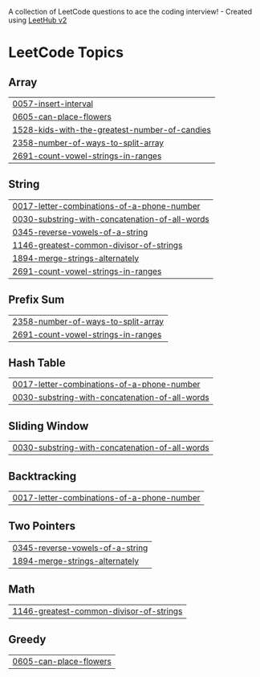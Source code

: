 A collection of LeetCode questions to ace the coding interview! - Created using [LeetHub v2](https://github.com/arunbhardwaj/LeetHub-2.0)
<!---LeetCode Topics Start-->
# LeetCode Topics
## Array
|  |
| ------- |
| [0057-insert-interval](https://github.com/mo3zzat/LeetCode/tree/master/0057-insert-interval) |
| [0605-can-place-flowers](https://github.com/mo3zzat/LeetCode/tree/master/0605-can-place-flowers) |
| [1528-kids-with-the-greatest-number-of-candies](https://github.com/mo3zzat/LeetCode/tree/master/1528-kids-with-the-greatest-number-of-candies) |
| [2358-number-of-ways-to-split-array](https://github.com/mo3zzat/LeetCode/tree/master/2358-number-of-ways-to-split-array) |
| [2691-count-vowel-strings-in-ranges](https://github.com/mo3zzat/LeetCode/tree/master/2691-count-vowel-strings-in-ranges) |
## String
|  |
| ------- |
| [0017-letter-combinations-of-a-phone-number](https://github.com/mo3zzat/LeetCode/tree/master/0017-letter-combinations-of-a-phone-number) |
| [0030-substring-with-concatenation-of-all-words](https://github.com/mo3zzat/LeetCode/tree/master/0030-substring-with-concatenation-of-all-words) |
| [0345-reverse-vowels-of-a-string](https://github.com/mo3zzat/LeetCode/tree/master/0345-reverse-vowels-of-a-string) |
| [1146-greatest-common-divisor-of-strings](https://github.com/mo3zzat/LeetCode/tree/master/1146-greatest-common-divisor-of-strings) |
| [1894-merge-strings-alternately](https://github.com/mo3zzat/LeetCode/tree/master/1894-merge-strings-alternately) |
| [2691-count-vowel-strings-in-ranges](https://github.com/mo3zzat/LeetCode/tree/master/2691-count-vowel-strings-in-ranges) |
## Prefix Sum
|  |
| ------- |
| [2358-number-of-ways-to-split-array](https://github.com/mo3zzat/LeetCode/tree/master/2358-number-of-ways-to-split-array) |
| [2691-count-vowel-strings-in-ranges](https://github.com/mo3zzat/LeetCode/tree/master/2691-count-vowel-strings-in-ranges) |
## Hash Table
|  |
| ------- |
| [0017-letter-combinations-of-a-phone-number](https://github.com/mo3zzat/LeetCode/tree/master/0017-letter-combinations-of-a-phone-number) |
| [0030-substring-with-concatenation-of-all-words](https://github.com/mo3zzat/LeetCode/tree/master/0030-substring-with-concatenation-of-all-words) |
## Sliding Window
|  |
| ------- |
| [0030-substring-with-concatenation-of-all-words](https://github.com/mo3zzat/LeetCode/tree/master/0030-substring-with-concatenation-of-all-words) |
## Backtracking
|  |
| ------- |
| [0017-letter-combinations-of-a-phone-number](https://github.com/mo3zzat/LeetCode/tree/master/0017-letter-combinations-of-a-phone-number) |
## Two Pointers
|  |
| ------- |
| [0345-reverse-vowels-of-a-string](https://github.com/mo3zzat/LeetCode/tree/master/0345-reverse-vowels-of-a-string) |
| [1894-merge-strings-alternately](https://github.com/mo3zzat/LeetCode/tree/master/1894-merge-strings-alternately) |
## Math
|  |
| ------- |
| [1146-greatest-common-divisor-of-strings](https://github.com/mo3zzat/LeetCode/tree/master/1146-greatest-common-divisor-of-strings) |
## Greedy
|  |
| ------- |
| [0605-can-place-flowers](https://github.com/mo3zzat/LeetCode/tree/master/0605-can-place-flowers) |
<!---LeetCode Topics End-->